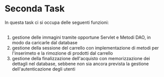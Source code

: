 <h1> Seconda Task</h1>
In questa task ci si occupa delle seguenti funzioni: 
<ol>
    <br>
    <li>gestione delle immagini tramite opportune Servlet e Metodi DAO, in modo da caricarle dal database</li>
    <li>gestione della sessione del carrello con implementazione di metodi per l'inserimeto e la rimozione di prodotti dal carrello</li>
    <li>gestione della finalizzazione dell'acquisto con memorizzazione dei dettagli nel database, sebbene non sia ancora prevista la gestione dell'autenticazione degli utenti
</ol>
